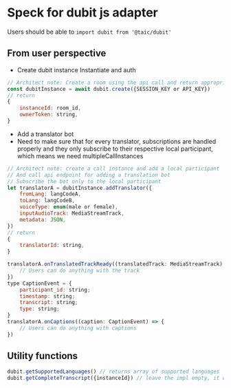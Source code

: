 # Speck for dubit js adapter

Users should be able to `import dubit from '@taic/dubit'`

## From user perspective

- Create dubit instance
Instantiate and auth

```js
// Architect note: Create a room using the api call and return appropriate info
const dubitInstance = await dubit.create({SESSION_KEY or API_KEY})
// return
{
    instanceId: room_id,
    ownerToken: string,
}
```

- Add a translator bot
- Need to make sure that for every translator, subscriptions are handled properly and they only subscribe to their respective local participant, which means we need multipleCallInstances

```js
// Architect note: create a call instance and add a local participant
// And call api endpoint for adding a translation bot
// Subscribe the bot only to the local participant
let translatorA = dubitInstance.addTranslator({
    fromLang: langCodeA,
    toLang: langCodeB,
    voiceType: enum(male or female),
    inputAudioTrack: MediaStreamTrack,
    metadata: JSON,
})
// return
{
    translatorId: string,
}

translatorA.onTranslatedTrackReady((translatedTrack: MediaStreamTrack) => {
    // Users can do anything with the track
})
type CaptionEvent = {
    participant_id: string;
    timestamp: string;
    transcript: string;
    type: string;
}
translatorA.onCaptions((caption: CaptionEvent) => {
    // Users can do anything with captions
})
```

## Utility functions

```js
dubit.getSupportedLanguages() // returns array of supported languages
dubit.getCompleteTranscript({instanceId}) // leave the impl empty, it will call an api endpoint
```
